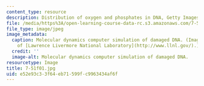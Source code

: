 ```yaml
---
content_type: resource
description: Distribution of oxygen and phosphates in DNA, Getty Images
file: /media/https%3A/open-learning-course-data-rc.s3.amazonaws.com/7-51-graduate-biochemistry-fall-2001/e52e93c33f64eb71599fc9963434af6f_7-51f01.jpg
file_type: image/jpeg
image_metadata:
  caption: Molecular dynamics computer simulation of damaged DNA. (Image courtesy
    of [Lawrence Livermore National Laboratory](http://www.llnl.gov/).)
  credit: ''
  image-alt: Molecular dynamics computer simulation of damaged DNA.
resourcetype: Image
title: 7-51f01.jpg
uid: e52e93c3-3f64-eb71-599f-c9963434af6f
---
```

